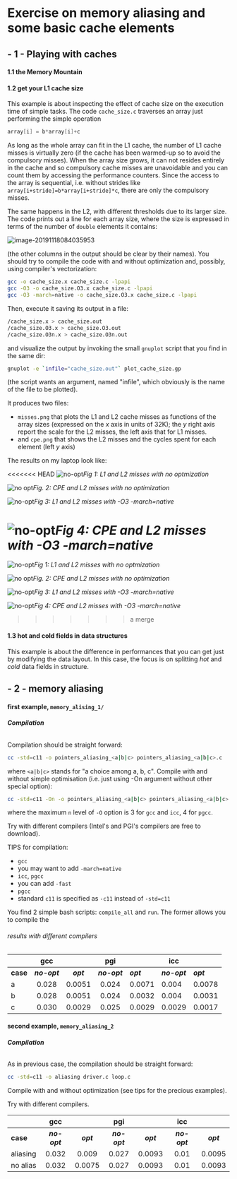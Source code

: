 # Exercise on memory aliasing and some basic cache elements



## - 1 - Playing with caches
#### 1.1 the Memory Mountain

#### 1.2 get your L1 cache size

This example is about inspecting the effect of cache size on the execution time of simple tasks.
The code `cache_size.c` traverses an array just performing the simple operation

```c
array[i] = b*array[i]+c
```

As long as the whole array can fit in the L1 cache, the number of L1 cache misses is virtually zero (if the cache has been warmed-up so to avoid the compulsory misses). 
When the array size grows, it can not resides entirely in the cache and so compulsory cache misses are unavoidable and you can count them by accessing the performance counters.
Since the access to the array is sequential, i.e. without strides like `array[i+stride]=b*array[i+stride]*c`, there are only the compulsory misses.

The same happens in the L2, with different thresholds due to its larger size.
The code prints out a line for each array size, where the size is expressed in terms of the number of `double` elements it contains:

![image-20191118084035953](/home/luca/.config/Typora/typora-user-images/image-20191118084035953.png)

(the other columns in the output should be clear by their names).
You should try to compile the code with and without optimization and, possibly, using compiler's vectorization:

```bash
gcc -o cache_size.x cache_size.c -lpapi
gcc -O3 -o cache_size.O3.x cache_size.c -lpapi
gcc -O3 -march=native -o cache_size.O3.x cache_size.c -lpapi
```


Then, execute it saving its output in a file:

```bash
/cache_size.x > cache_size.out
/cache_size.O3.x > cache_size.O3.out
/cache_size.O3n.x > cache_size.O3n.out
```

and visualize the output by invoking the small `gnuplot` script that you find in the same dir:

```bash
gnuplot -e `infile="cache_size.out"` plot_cache_size.gp
```

(the script wants an argument, named "infile", which obviously is the name of the file to be plotted).

It produces two files:

- `misses.png` that plots the L1 and L2 cache misses as functions of the array sizes (expressed on the $x$ axis in units of $32$K); the $y$ right axis report the scale for the L2 misses, the left axis that for L1 misses.
-  and `cpe.png` that shows the L2 misses and the cycles spent for each element (left $y$ axis)

The results on my laptop look like:

<<<<<<< HEAD
![no-opt](./cache_size/cache_size.miss.png)*Fig 1: L1 and L2 misses with no optmization*

![no opt](/home/luca/work/TEACHING/CODES/Memory/cache/cache_size.cpe.png)*Fig. 2: CPE and L2 misses with no optimization*

![no-opt](./cache_size/cache_size.O3n.miss.png)*Fig 3: L1 and L2 misses with -O3 -march=native*



![no-opt](./cache_size/cache_size.O3n.cpe.png)*Fig 4: CPE and L2 misses with -O3 -march=native*
=======
![no-opt](cache_size.miss.png)*Fig 1: L1 and L2 misses with no optmization*

![no opt](/home/luca/work/TEACHING/CODES/Memory/cache/cache_size.cpe.png)*Fig. 2: CPE and L2 misses with no optimization*

![no-opt](./cache_size.o3N.miss.png)*Fig 3: L1 and L2 misses with -O3 -march=native*

![no-opt](/home/luca/work/TEACHING/CODES/Memory/cache/cache_size.o3N.miss.png)*Fig 4: CPE and L2 misses with -O3 -march=native*
>>>>>>> a merge

#### 1.3 hot and cold fields in data structures

This example is about the difference in performances that you can get just by modifying the data layout.
In this case, the focus is on splitting _hot_ and _cold_ data fields in structure.

## - 2 - memory aliasing

#### first example, `memory_alising_1/`

###### **_Compilation_**

Compilation should be straight forward:

```bash
cc -std=c11 -o pointers_aliasing_<a|b|c> pointers_aliasing_<a|b|c>.c
```

where `<a|b|c>` stands for "a choice among a, b, c".
Compile with and without simple optimisation (i.e. just using -On argument without other special option):

```bash
cc -std=c11 -On -o pointers_aliasing_<a|b|c> pointers_aliasing_<a|b|c>.c
```

where the maximum `n`  level of `-O` option is 3 for `gcc` and `icc`, 4 for `pgcc`.

Try with different compilers (Intel's and PGI's compilers are free to download).

TIPS for compilation:

-  `gcc`
  - you may want to add `-march=native`
-  `icc`, `pgcc`
  - you can add `-fast`
-  `pgcc`
  - standard `c11` is specified as `-c11` instead of `-std=c11`



You find 2 simple bash scripts: `compile_all` and `run`. The former allows you to compile the 

###### results with different compilers
|  | gcc |  | pgi |  | icc |  |
| :- | :-----: | :------: | :------: | -------- | -------- | -------- |
| **case** | ***no-opt*** | ***opt*** | ***no-opt*** | ***opt*** | ***no-opt*** | ***opt*** |
| a    | 0.028 | 0.0051 | 0.024 | 0.0071 | 0.004 | 0.0078 |
| b    | 0.028 | 0.0051 | 0.024 | 0.0032 | 0.004 | 0.0031 |
| c    | 0.030 | 0.0029 | 0.025 | 0.0029 | 0.0029 | 0.0017 |


#### second example, `memory_aliasing_2`
###### **_Compilation_**

As in previous case, the compilation should be straight forward:

```bash
cc -std=c11 -o aliasing driver.c loop.c
```

Compile with and without optimization (see tips for the precious examples).

Try with different compilers.

|  | gcc |  | pgi |  | icc |  |
| :- | :-----: | :------: | :------: | :------: | :------: | :------: |
| **case** | ***no-opt*** | ***opt*** | ***no-opt*** | ***opt*** | ***no-opt*** | ***opt*** |
| aliasing | 0.032 | 0.009 | 0.027 | 0.0093 | 0.01 | 0.0095 |
| no alias | 0.032 | 0.0075 | 0.027 | 0.0093 | 0.01 | 0.0093 |